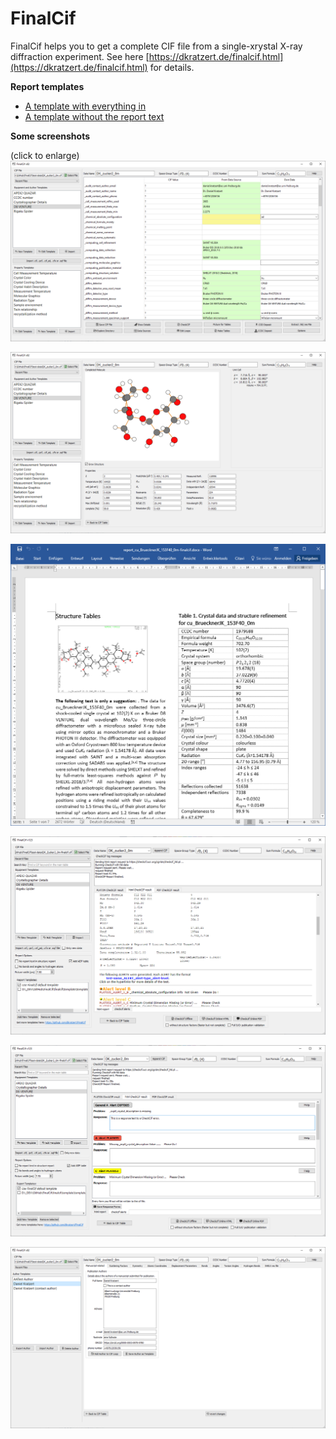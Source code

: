 # FinalCif

FinalCif helps you to get a complete CIF file from a single-xrystal X-ray diffraction experiment. See here [https://dkratzert.de/finalcif.html](https://dkratzert.de/finalcif.html) for details.

**Report templates**
- [A template with everything in](https://github.com/dkratzert/FinalCif/raw/master/template/template_text.docx)
- [A template without the report text](https://github.com/dkratzert/FinalCif/raw/master/template/template_without_text.docx)


**Some screenshots**

(click to enlarge)
![FinalCif main Window](https://github.com/dkratzert/FinalCif/raw/master/screenshots/finalcif_main.png)

![FinalCif details](https://github.com/dkratzert/FinalCif/raw/master/screenshots/finalcif_details.png)

![FinalCif report](https://github.com/dkratzert/FinalCif/raw/master/screenshots/finalcif_report.png)

![FinalCif CheckCIF](https://github.com/dkratzert/FinalCif/raw/master/screenshots/finalcif_checkcif.png)

![FinalCif responses](https://github.com/dkratzert/FinalCif/raw/master/screenshots/finalcif_responses.png)

![FinalCif responses](https://github.com/dkratzert/FinalCif/raw/master/screenshots/finalcif_loops.png)
